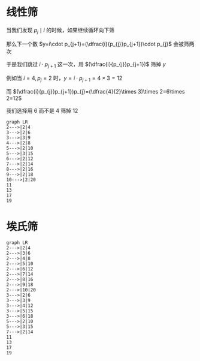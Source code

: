 # 线性筛
当我们发现 $p_{j}\mid i$ 的时候，如果继续循环向下筛

那么下一个数 $y=i\cdot p_{j+1}=(\dfrac{i}{p_{j}}p_{j+1})\cdot p_{j}$ 会被筛两次

于是我们跳过 $i\cdot p_{j+1}$ 这一次，用 $(\dfrac{i}{p_{j}}p_{j+1})$ 筛掉 $y$ 

例如当 $i=4,p_{j}=2$ 时，$y=i\cdot p_{j+1}=4\times 3=12$

而 $(\dfrac{i}{p_{j}}p_{j+1})p_{j}=(\dfrac{4}{2}\times 3)\times 2=6\times 2=12$

我们选择用 $6$ 而不是 $4$ 筛掉 $12$

```mermaid
graph LR
2--->|2|4
3--->|2|6
3--->|3|9
4--->|2|8
5--->|2|10
5--->|3|15
6--->|2|12
7--->|2|14
8--->|2|16
9--->|2|18
10--->|2|20
11
13
17
19
```

# 埃氏筛

```mermaid
graph LR
2--->|2|4
2--->|3|6
2--->|4|8
2--->|5|10
2--->|6|12
2--->|7|14
2--->|8|16
2--->|9|18
2--->|10|20
3--->|2|6
3--->|3|9
3--->|4|12
3--->|5|15
3--->|6|18
5--->|2|10
5--->|3|15
7--->|2|14
11
13
17
19
```